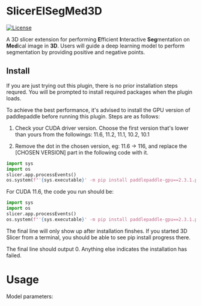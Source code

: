 # SlicerEISegMed3D

[![License](https://img.shields.io/badge/License-Apache_2.0-blue.svg)](https://opensource.org/licenses/Apache-2.0)

A 3D slicer extension for performing **E**fficient **I**nteractive **Seg**mentation on **Med**ical image in **3D**. Users will guide a deep learning model to perform segmentation by providing positive and negative points.

## Install

If you are just trying out this plugin, there is no prior installation steps requred. You will be prompted to install required packages when the plugin loads.

To achieve the best performance, it's advised to install the GPU version of paddlepaddle before running this plugin. Steps are as follows:

1. Check your CUDA driver version. Choose the first version that's lower than yours from the followings: 11.6, 11.2, 11.1, 10.2, 10.1

2. Remove the dot in the chosen version, eg: 11.6 -> 116, and replace the [CHOSEN VERSION] part in the following code with it.

```python
import sys
import os
slicer.app.processEvents()
os.system(f"'{sys.executable}' -m pip install paddlepaddle-gpu==2.3.1.post[CHOSEN VERSION] -f https://www.paddlepaddle.org.cn/whl/linux/mkl/avx/stable.html"))
```

For CUDA 11.6, the code you run should be:

```python
import sys
import os
slicer.app.processEvents()
os.system(f"'{sys.executable}' -m pip install paddlepaddle-gpu==2.3.1.post116 -f https://www.paddlepaddle.org.cn/whl/linux/mkl/avx/stable.html"))
```

The final line will only show up after installation finshes. If you started 3D Slicer from a terminal, you should be able to see pip install progress there.

The final line should output 0. Anything else indicates the installation has failed.

# Usage

Model parameters:
